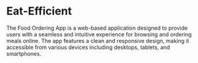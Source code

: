 # Eat-Efficient
The Food Ordering App is a web-based application designed to provide users with a seamless and intuitive experience for browsing and ordering meals online. The app features a clean and responsive design, making it accessible from various devices including desktops, tablets, and smartphones.
